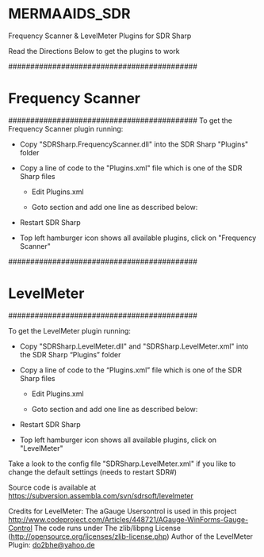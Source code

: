 # MERMAAIDS_SDR
Frequency Scanner & LevelMeter Plugins for SDR Sharp

Read the Directions Below to get the plugins to work

###########################################
# Frequency Scanner
###########################################
To get the Frequency Scanner plugin running: 
  - Copy "SDRSharp.FrequencyScanner.dll" into the SDR Sharp "Plugins" folder
  - Copy a line of code to the "Plugins.xml" file which is one of the SDR Sharp files
      - Edit Plugins.xml
      - Goto <sharpPlugins> section and add one line as described below:
  
        <add key="Frequency Scanner" value="SDRSharp.FrequencyScanner.FrequencyScannerPlugin,SDRSharp.FrequencyScanner" />
  
  - Restart SDR Sharp
  - Top left hamburger icon shows all available plugins, click on "Frequency Scanner"


###########################################
# LevelMeter
###########################################

To get the LevelMeter plugin running: 
  - Copy "SDRSharp.LevelMeter.dll" and "SDRSharp.LevelMeter.xml" into the SDR Sharp “Plugins” folder
  - Copy a line of code to the “Plugins.xml” file which is one of the SDR Sharp files
      - Edit Plugins.xml
      - Goto <sharpPlugins> section and add one line as described below:
  
        <add key="LevelMeter" value="SDRSharp.LevelMeter.LevelMeterPlugin,SDRSharp.LevelMeter" />
  
  - Restart SDR Sharp
  - Top left hamburger icon shows all available plugins, click on "LevelMeter"

Take a look to the config file "SDRSharp.LevelMeter.xml" if you like to change the default settings (needs to restart SDR#)
 
Source code is available at https://subversion.assembla.com/svn/sdrsoft/levelmeter

Credits for LevelMeter: 
  The aGauge Usersontrol is used in this project 
  http://www.codeproject.com/Articles/448721/AGauge-WinForms-Gauge-Control
  The code runs under The zlib/libpng License (http://opensource.org/licenses/zlib-license.php)
  Author of the LevelMeter Plugin: 
    do2bhe@yahoo.de
